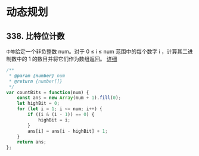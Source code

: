 # 动态规划

## 338. 比特位计数
`中等`给定一个非负整数 num。对于 0 ≤ i ≤ num 范围中的每个数字 i ，计算其二进制数中的 1 的数目并将它们作为数组返回。
[详细](https://leetcode-cn.com/problems/counting-bits/)

```js
/**
 * @param {number} num
 * @return {number[]}
 */
var countBits = function(num) {
    const ans = new Array(num + 1).fill(0);
    let highBit = 0;
    for (let i = 1; i <= num; i++) {
        if ((i & (i - 1)) == 0) {
            highBit = i;
        }
        ans[i] = ans[i - highBit] + 1;
    }
    return ans;
};
```